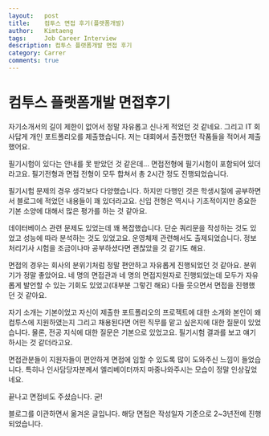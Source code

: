 ```yaml
---
layout:   post
title:    컴투스 면접 후기(플랫폼개발) 
author:   Kimtaeng
tags: 	  Job Career Interview
description: 컴투스 플랫폼개발 면접 후기
category: Carrer
comments: true
---
```


# 컴투스 플랫폼개발 면접후기

자기소개서의 길이 제한이 없어서 정말 자유롭고 신나게 적었던 것 같네요.
그리고 IT 회사답게 개인 포트폴리오를 제출했습니다. 저는 대회에서 출전했던 작품들을 적어서 제출했어요.

필기시험이 있다는 안내를 못 받았던 것 같은데... 면접전형에 필기시험이 포함되어 있더라고요.
필기전형과 면접 전형이 모두 합쳐서 총 2시간 정도 진행되었습니다.

필기시험 문제의 경우 생각보다 다양했습니다. 하지만 다행인 것은 학생시절에 공부하면서 블로그에 적었던 내용들이 꽤 있더라고요.
신입 전형은 역시나 기초적이지만 중요한 기본 소양에 대해서 많은 평가를 하는 것 같아요.

데이터베이스 관련 문제도 있었는데 꽤 복잡했습니다. 단순 쿼리문을 작성하는 것도 있었고 성능에 따라 분석하는 것도 있었고요.
운영체제 관련해서도 출제되었습니다. 정보처리기사 시험을 조금이나마 공부하셨다면 괜찮았을 것 같기도 해요.

면접의 경우는 회사의 분위기처럼 정말 편안하고 자유롭게 진행되었던 것 같아요.
분위기가 정말 좋았어요. 네 명의 면접관과 네 명의 면접지원자로 진행되었는데
모두가 자유롭게 발언할 수 있는 기회도 있었고(대부분 그렇긴 해요) 다들 웃으면서 면접을 진행했던 것 같아요.

자기 소개는 기본이었고 자신이 제출한 포트폴리오의 프로젝트에 대한 소개와 본인이 왜 컴투스에 지원하였는지
그리고 채용된다면 어떤 직무를 맡고 싶은지에 대한 질문이 있었습니다.
물론, 전공 지식에 대한 질문은 기본으로 있었고요. 필기시험 결과를 보고 얘기하시는 것 같더라고요.

면접관분들이 지원자들이 편안하게 면접에 임할 수 있도록 많이 도와주신 느낌이 들었습니다.
특히나 인사담당자분께서 엘리베이터까지 마중나와주시는 모습이 정말 인상깊었네요.

끝나고 면접비도 주셨습니다. 굳!

<div class="post_caption">블로그를 이관하면서 옮겨온 글입니다. 해당 면접은 작성일자 기준으로 2~3년전에 진행되었습니다.</div> 